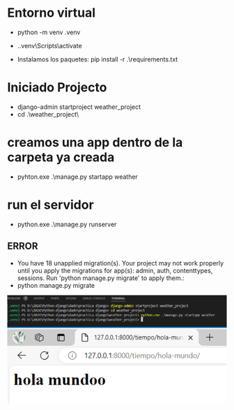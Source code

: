 
# Entorno virtual
- python -m venv .venv

- .\.venv\Scripts\activate

- Instalamos los paquetes:  pip install -r .\requirements.txt

# Iniciado Projecto

- django-admin startproject weather_project
- cd .\weather_project\

# creamos una app dentro de la carpeta ya creada
- pyhton.exe .\manage.py startapp weather
  
# run el servidor
- python.exe .\manage.py runserver

## ERROR

- You have 18 unapplied migration(s). Your project may not work properly until you apply the migrations for app(s): admin, auth, contenttypes, sessions. Run 'python manage.py migrate' to apply them.: 
- python manage.py migrate

![alt text](image-3.png)
![alt text](image-1.png)